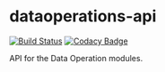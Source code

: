 # dataoperations-api 
[![Build Status](https://travis-ci.org/clarus-proxy/dataoperations-api.svg?branch=develop)](https://travis-ci.org/clarus-proxy/dataoperations-api)
[![Codacy Badge](https://api.codacy.com/project/badge/Grade/0bc6c6b1203e4ca8a3ebcb167104b77a)](https://www.codacy.com/app/romain-ferrari/dataoperations-api?utm_source=github.com&amp;utm_medium=referral&amp;utm_content=clarus-proxy/dataoperations-api&amp;utm_campaign=Badge_Grade)
  
  API for the Data Operation modules. 
